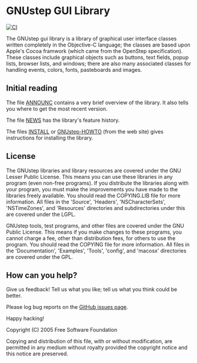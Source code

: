 GNUstep GUI Library
====================

[![CI](https://github.com/gnustep/libs-gui/actions/workflows/main.yml/badge.svg)](https://github.com/gnustep/libs-gui/actions/workflows/main.yml?query=branch%3Amaster)

The GNUstep gui library is a library of graphical user interface classes
written completely in the Objective-C language; the classes are based
upon Apple's Cocoa framwork (which came from the OpenStep
specification).  These classes include graphical objects such as
buttons, text fields, popup lists, browser lists, and windows; there are
also many associated classes for handling events, colors, fonts,
pasteboards and images.

Initial reading
---------------
The file [ANNOUNC](ANNOUNCE) contains a very brief overview of the library.
It also tells you where to get the most recent version.
     
The file [NEWS](NEWS) has the library's feature history.

The files [INSTALL](INSTALL) or [GNUstep-HOWTO][1] (from the web site)
gives instructions for installing the library.

[1]: http://www.gnustep.org/resources/documentation/User/GNUstep/gnustep-howto.pdf

License
-------

The GNUstep libraries and library resources are covered under the GNU
Lesser Public License.  This means you can use these libraries in any
program (even non-free programs).  If you distribute the libraries along
with your program, you must make the improvements you have made to the
libraries freely available.  You should read the COPYING.LIB file for
more information.  All files in the 'Source', 'Headers',
'NSCharacterSets', 'NSTimeZones', and 'Resources' directories and
subdirectories under this are covered under the LGPL.

GNUstep tools, test programs, and other files are covered under the
GNU Public License.  This means if you make changes to these programs,
you cannot charge a fee, other than distribution fees, for others to use
the program.  You should read the COPYING file for more information.
All files in the 'Documentation', 'Examples', 'Tools', 'config', and
'macosx' directories are covered under the GPL.

How can you help?
-----------------

Give us feedback! Tell us what you like; tell us what you think could be better.

Please log bug reports on the [GitHub issues page][2].

[2]: https://github.com/gnustep/libs-gui/issues

Happy hacking!

Copyright (C) 2005 Free Software Foundation

Copying and distribution of this file, with or without modification,
are permitted in any medium without royalty provided the copyright
notice and this notice are preserved.
